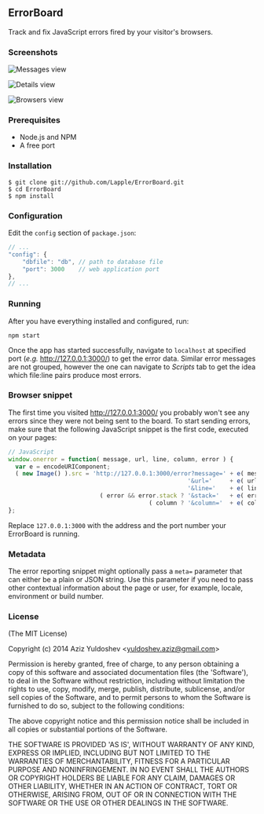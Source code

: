 ## ErrorBoard

Track and fix JavaScript errors fired by your visitor's browsers.

### Screenshots

![Messages view](http://i.imgur.com/Db3kudo.png)

![Details view](http://i.imgur.com/I4h33hr.png)

![Browsers view](http://i.imgur.com/99OEaGy.png)

### Prerequisites

* Node.js and NPM
* A free port

### Installation

    $ git clone git://github.com/Lapple/ErrorBoard.git
    $ cd ErrorBoard
    $ npm install

### Configuration

Edit the `config` section of `package.json`:

```js
// ...
"config": {
    "dbfile": "db", // path to database file
    "port": 3000    // web application port
},
// ...
```

### Running

After you have everything installed and configured, run:

    npm start

Once the app has started successfully, navigate to `localhost` at specified port (*e.g.* http://127.0.0.1:3000/) to get the error data. Similar error messages are not grouped, however the one can navigate to *Scripts* tab to get the idea which file:line pairs produce most errors.

### Browser snippet

The first time you visited http://127.0.0.1:3000/ you probably won't see any errors since they were not being sent to the board. To start sending errors, make sure that the following JavaScript snippet is the first code, executed on your pages:

```js
// JavaScript
window.onerror = function( message, url, line, column, error ) {
  var e = encodeURIComponent;
  ( new Image() ).src = 'http://127.0.0.1:3000/error?message=' + e( message ) +
                                                   '&url='     + e( url ) +
                                                   '&line='    + e( line ) +
                          ( error && error.stack ? '&stack='   + e( error.stack ) : '' ) +
                                        ( column ? '&column='  + e( column ) : '' );
};
```

Replace `127.0.0.1:3000` with the address and the port number your ErrorBoard is running.

### Metadata

The error reporting snippet might optionally pass a `meta=` parameter that can either be a plain or JSON string. Use this parameter if you need to pass other contextual information about the page or user, for example, locale, environment or build number.

### License

(The MIT License)

Copyright (c) 2014 Aziz Yuldoshev &lt;yuldoshev.aziz@gmail.com&gt;

Permission is hereby granted, free of charge, to any person obtaining
a copy of this software and associated documentation files (the
'Software'), to deal in the Software without restriction, including
without limitation the rights to use, copy, modify, merge, publish,
distribute, sublicense, and/or sell copies of the Software, and to
permit persons to whom the Software is furnished to do so, subject to
the following conditions:

The above copyright notice and this permission notice shall be
included in all copies or substantial portions of the Software.

THE SOFTWARE IS PROVIDED 'AS IS', WITHOUT WARRANTY OF ANY KIND,
EXPRESS OR IMPLIED, INCLUDING BUT NOT LIMITED TO THE WARRANTIES OF
MERCHANTABILITY, FITNESS FOR A PARTICULAR PURPOSE AND NONINFRINGEMENT.
IN NO EVENT SHALL THE AUTHORS OR COPYRIGHT HOLDERS BE LIABLE FOR ANY
CLAIM, DAMAGES OR OTHER LIABILITY, WHETHER IN AN ACTION OF CONTRACT,
TORT OR OTHERWISE, ARISING FROM, OUT OF OR IN CONNECTION WITH THE
SOFTWARE OR THE USE OR OTHER DEALINGS IN THE SOFTWARE.

